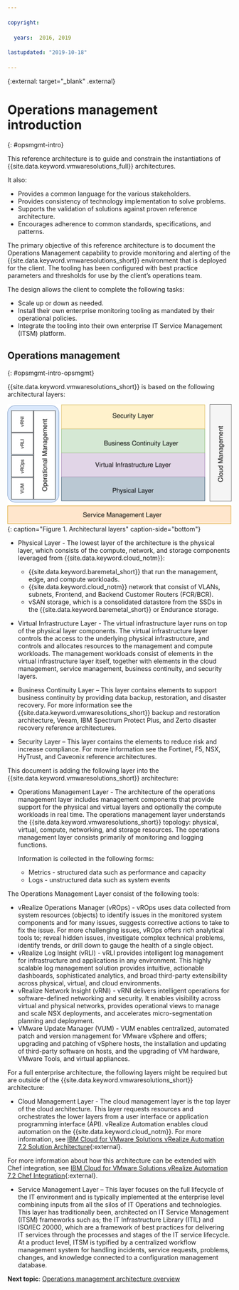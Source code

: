 ```yaml
---

copyright:

  years:  2016, 2019

lastupdated: "2019-10-18"

---
```


{:external: target="_blank" .external}

# Operations management introduction
{: #opsmgmt-intro}

This reference architecture is to guide and constrain the instantiations of {{site.data.keyword.vmwaresolutions_full}} architectures.

It also:
* Provides a common language for the various stakeholders.
* Provides consistency of technology implementation to solve problems.
* Supports the validation of solutions against proven reference architecture.
* Encourages adherence to common standards, specifications, and patterns.

The primary objective of this reference architecture is to document the Operations Management capability to provide monitoring and alerting of the {{site.data.keyword.vmwaresolutions_short}} environment that is deployed for the client. The tooling has been configured with best practice parameters and thresholds for use by the client’s operations team.

The design allows the client to complete the following tasks:
* Scale up or down as needed.
* Install their own enterprise monitoring tooling as mandated by their operational policies.
* Integrate the tooling into their own enterprise IT Service Management (ITSM) platform.

## Operations management
{: #opsmgmt-intro-opsmgmt}

{{site.data.keyword.vmwaresolutions_short}} is based on the following architectural layers:

![Architecture diagram](../../images/opsmgmt-architecture.svg "Architecture diagram"){: caption="Figure 1. Architectural layers" caption-side="bottom"}

* Physical Layer - The lowest layer of the architecture is the physical layer, which consists of the compute, network, and storage components leveraged from {{site.data.keyword.cloud_notm}}:
  * {{site.data.keyword.baremetal_short}} that run the management, edge, and compute workloads.
  * {{site.data.keyword.cloud_notm}} network that consist of VLANs, subnets, Frontend, and Backend Customer Routers (FCR/BCR).
  * vSAN storage, which is a consolidated datastore from the SSDs in the {{site.data.keyword.baremetal_short}} or Endurance storage.

* Virtual Infrastructure Layer - The virtual infrastructure layer runs on top of the physical layer components. The virtual infrastructure layer controls the access to the underlying physical infrastructure, and controls and allocates resources to the management and compute workloads. The management workloads consist of elements in the virtual infrastructure layer itself, together with elements in the cloud management, service management, business continuity, and security layers.

* Business Continuity Layer – This layer contains elements to support business continuity by providing data backup, restoration, and disaster recovery. For more information see the {{site.data.keyword.vmwaresolutions_short}} backup and restoration architecture, Veeam, IBM Spectrum Protect Plus, and Zerto disaster recovery reference architectures.

* Security Layer – This layer contains the elements to reduce risk and increase compliance. For more information see the Fortinet, F5, NSX, HyTrust, and Caveonix reference architectures.

This document is adding the following layer into the {{site.data.keyword.vmwaresolutions_short}} architecture:

* Operations Management Layer - The architecture of the operations management layer includes management components that provide support for the physical and virtual layers and optionally the compute workloads in real time. The operations management layer understands the {{site.data.keyword.vmwaresolutions_short}} topology: physical, virtual, compute, networking, and storage resources. The operations management layer consists primarily of monitoring and logging functions.

  Information is collected in the following forms:
    * Metrics - structured data such as performance and capacity
    * Logs - unstructured data such as system events

The Operations Management Layer consist of the following tools:

* vRealize Operations Manager (vROps) - vROps uses data collected from system resources (objects) to identify issues in the monitored system components and for many issues, suggests corrective actions to take to fix the issue. For more challenging issues, vROps offers rich analytical tools to; reveal hidden issues, investigate complex technical problems, identify trends, or drill down to gauge the health of a single object.
* vRealize Log Insight (vRLI) - vRLI provides intelligent log management for infrastructure and applications in any environment. This highly scalable log management solution provides intuitive, actionable dashboards, sophisticated analytics, and broad third-party extensibility across physical, virtual, and cloud environments.
* vRealize Network Insight (vRNI) - vRNI delivers intelligent operations for software-defined networking and security. It enables visibility across virtual and physical networks, provides operational views to manage and scale NSX deployments, and accelerates micro-segmentation planning and deployment.
* VMware Update Manager (VUM) - VUM enables centralized, automated patch and version management for VMware vSphere and offers; upgrading and patching of vSphere hosts, the installation and updating of third-party software on hosts, and the upgrading of VM hardware, VMware Tools, and virtual appliances.

For a full enterprise architecture, the following layers might be required but are outside of the {{site.data.keyword.vmwaresolutions_short}} architecture:

* Cloud Management Layer - The cloud management layer is the top layer of the cloud architecture. This layer requests resources and orchestrates the lower layers from a user interface or application programming interface (API). vRealize Automation enables cloud automation on the {{site.data.keyword.cloud_notm}}. For more information, see [IBM Cloud for VMware Solutions vRealize Automation 7.2 Solution Architecture](https://www.ibm.com/cloud/garage/files/IBM_Cloud_for_VMware_Solutions_VRA_Architecture_v1.pdf){:external}.

For more information about how this architecture can be extended with Chef integration, see [IBM Cloud	for VMware Solutions vRealize Automation 7.2 Chef Integration](https://www.ibm.com/cloud/garage/files/IBM_Cloud_for_VMware_Solutions_VRA_Chef_Integration_Architecture.pdf){:external}.

* Service Management Layer – This layer focuses on the full lifecycle of the IT environment and is typically implemented at the enterprise level combining inputs from all the silos of IT Operations and technologies. This layer has traditionally been, architected on IT Service Management (ITSM) frameworks such as; the IT Infrastructure Library (ITIL) and ISO/IEC 20000, which are a framework of best practices for delivering IT services through the processes and stages of the IT service lifecycle. At a product level, ITSM is typified by a centralized workflow management system for handling incidents, service requests, problems, changes, and knowledge connected to a configuration management database.

**Next topic**: [Operations management architecture overview](/docs/services/vmwaresolutions?topic=vmware-solutions-opsmgmt-arch)

